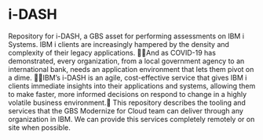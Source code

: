 # i-DASH
Repository for i-DASH, a GBS asset for performing assessments on IBM i Systems.
IBM i clients are increasingly hampered by the density and complexity of their legacy applications.  And as COVID-19 has demonstrated, every organization, from a local government agency to an international bank, needs an application environment that lets them pivot on a dime.  IBM’s i-DASH is an agile, cost-effective service that gives IBM i clients immediate insights into their applications and systems, allowing them to make faster, more informed decisions on respond to change in a highly volatile business environment.
This repository describes the tooling and services that the GBS Modernize for Cloud team can deliver through any organization in IBM.  We can provide this services completely remotely or on site when possible.
